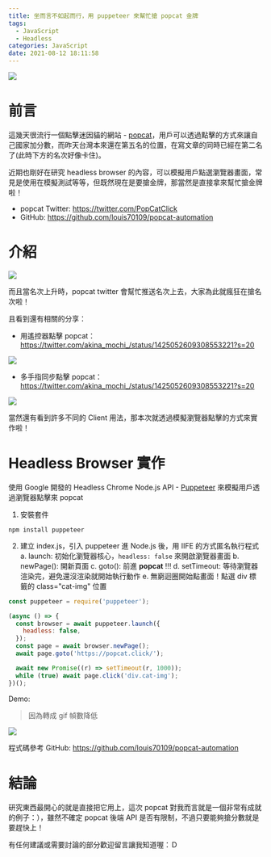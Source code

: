 ```yaml
---
title: 坐而言不如起而行，用 puppeteer 來幫忙搶 popcat 金牌
tags:
  - JavaScript
  - Headless
categories: JavaScript
date: 2021-08-12 18:11:58
---
```



<style>
  section.compact {
    font-size: 150%  
  }
  img[alt~="center"] {
    display: block;
    margin: 0 auto;
  }
</style>

![](https://nijialin.com/images/2021/popcat/2021-08-12-16-27-10.png)

# 前言

這幾天很流行一個點擊迷因貓的網站 - [popcat](https://popcat.click/)，用戶可以透過點擊的方式來讓自己國家加分數，而昨天台灣本來還在第五名的位置，在寫文章的同時已經在第二名了(此時下方的名次好像卡住)。

近期也剛好在研究 headless browser 的內容，可以模擬用戶點選瀏覽器畫面，常見是使用在模擬測試等等，但既然現在是要搶金牌，那當然是直接拿來幫忙搶金牌啦！

- popcat Twitter: https://twitter.com/PopCatClick
- GitHub: https://github.com/louis70109/popcat-automation

<!-- more -->

# 介紹

![](https://nijialin.com/images/2021/popcat/2021-08-12-16-28-29.png)

而且當名次上升時，popcat twitter 會幫忙推送名次上去，大家為此就瘋狂在搶名次啦！

且看到還有相關的分享：

- 用遙控器點擊 popcat： https://twitter.com/akina_mochi_/status/1425052609308553221?s=20

![](https://nijialin.com/images/2021/popcat/2021-08-12-16-06-44.png)

- 多手指同步點擊 popcat： https://twitter.com/akina_mochi_/status/1425052609308553221?s=20

![](https://nijialin.com/images/2021/popcat/2021-08-12-16-07-23.png)

當然還有看到許多不同的 Client 用法，那本次就透過模擬瀏覽器點擊的方式來實作啦！

# Headless Browser 實作

使用 Google 開發的 Headless Chrome Node.js API - [Puppeteer](https://github.com/puppeteer/puppeteer) 來模擬用戶透過瀏覽器點擊來 popcat

1. 安裝套件

```
npm install puppeteer
```

2. 建立 index.js，引入 puppeteer 進 Node.js 後，用 IIFE 的方式匿名執行程式
   a. launch: 初始化瀏覽器核心，`headless: false` 來開啟瀏覽器畫面
   b. newPage(): 開新頁面
   c. goto(): 前進 **popcat** !!!
   d. setTimeout: 等待瀏覽器渲染完，避免還沒渲染就開始執行動作
   e. 無窮迴圈開始點畫面！點選 div 標籤的 class="cat-img" 位置

```javascript
const puppeteer = require('puppeteer');

(async () => {
  const browser = await puppeteer.launch({
    headless: false,
  });
  const page = await browser.newPage();
  await page.goto('https://popcat.click/');

  await new Promise((r) => setTimeout(r, 1000));
  while (true) await page.click('div.cat-img');
})();
```

Demo:

> 因為轉成 gif 幀數降低

![](https://nijialin.com/images/2021/popcat/demo.gif)

程式碼參考 GitHub: https://github.com/louis70109/popcat-automation

# 結論

研究東西最開心的就是直接把它用上，這次 popcat 對我而言就是一個非常有成就的例子：），雖然不確定 popcat 後端 API 是否有限制，不過只要能夠搶分數就是要趕快上！

有任何建議或需要討論的部分歡迎留言讓我知道喔：Ｄ
